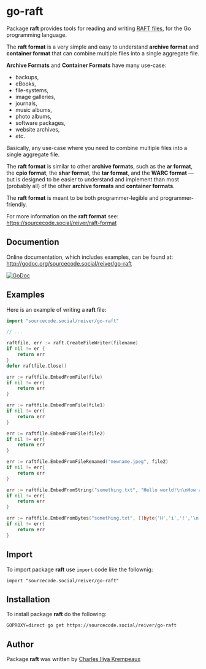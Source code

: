 # go-raft

Package **raft** provides tools for reading and writing [RAFT files](https://sourcecode.social/reiver/raft-format), for the Go programming language.

The **raft format** is a very simple and easy to understand **archive format** and **container format** that can combine multiple files into a single aggregate file.

**Archive Formats** and **Container Formats** have many use-case:
* backups,
* eBooks,
* file-systems,
* image galleries,
* journals,
* music albums,
* photo albums,
* software packages,
* website archives,
* _etc_.

Basically, any use-case where you need to combine multiple files into a single aggregate file.

The **raft format** is similar to other **archive formats**, such as the  **ar format**, the **cpio format**, the **shar format**, the **tar format**, and the **WARC format** — but is designed to be easier to understand and implement than most (probably all) of the other **archive formats** and **container formats**.

The **raft format** is meant to be both programmer-legible and programmer-friendly.

For more information on the **raft format** see: https://sourcecode.social/reiver/raft-format

## Documention

Online documentation, which includes examples, can be found at: http://godoc.org/sourcecode.social/reiver/go-raft

[![GoDoc](https://godoc.org/sourcecode.social/reiver/go-raft?status.svg)](https://godoc.org/sourcecode.social/reiver/go-raft)

## Examples

Here is an example of writing a **raft** file:

```go
import "sourcecode.social/reiver/go-raft"

// ...

raftfile, err := raft.CreateFileWriter(filename)
if nil != er {
	return err
}
defer raftfile.Close()

err := raftfile.EmbedFromFile(file)
if nil != err{
	return err
}

err := raftfile.EmbedFromFile(file1)
if nil != err{
	return err
}

err := raftfile.EmbedFromFile(file2)
if nil != err{
	return err
}

err := raftfile.EmbedFromFileRenamed("newname.jpeg", file2)
if nil != err{
	return err
}

err := raftfile.EmbedFromString("something.txt", "Hello world!\n\nHow are you?\n")
if nil != err{
	return err
}

err := raftfile.EmbedFromBytes("something.txt", []byte{'H','i','!','\n'})
if nil != err{
	return err
}
```

## Import

To import package **raft** use `import` code like the follownig:
```
import "sourcecode.social/reiver/go-raft"
```

## Installation

To install package **raft** do the following:
```
GOPROXY=direct go get https://sourcecode.social/reiver/go-raft
```

## Author

Package **raft** was written by [Charles Iliya Krempeaux](http://reiver.link)
